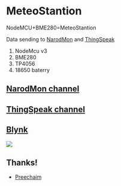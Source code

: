 # MeteoStantion
NodeMCU+BME280=MeteoStantion

Data sending to [NarodMon](https://narodmon.ru/) and [ThingSpeak](https://thingspeak.com/)

1. NodeMcu v3
2. BME280
3. TP4056
4. 18650 baterry

## [NarodMon channel](https://narodmon.ru/5879)
## [ThingSpeak channel](https://thingspeak.com/channels/398660)

## [Blynk](https://www.blynk.cc/)

![](https://i.imgur.com/JP7ZSv2.png)

## Thanks!
- [Preechaim](https://github.com/preechaim)
